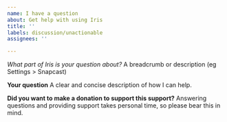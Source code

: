 ```yaml
---
name: I have a question
about: Get help with using Iris
title: ''
labels: discussion/unactionable
assignees: ''

---
```


*What part of Iris is your question about?*
A breadcrumb or description (eg Settings > Snapcast)

**Your question**
A clear and concise description of how I can help.

**Did you want to make a donation to support this support?**
Answering questions and providing support takes personal time, so please bear this in mind.
